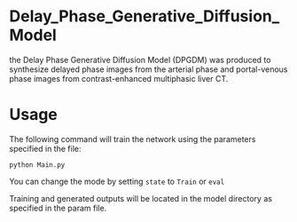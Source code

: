 # Delay_Phase_Generative_Diffusion_Model
the Delay Phase Generative Diffusion Model (DPGDM) was produced to synthesize delayed phase images from the arterial phase and portal-venous phase images from contrast-enhanced multiphasic liver CT. 

# Usage
The following command will train the network using the parameters specified in the file:
```
python Main.py
```
You can change the mode by setting `state` to `Train` or `eval`

Training and generated outputs will be located in the model directory as specified in the param file.
